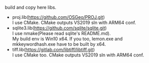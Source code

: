 build and copy here libs.
- proj.lib(https://github.com/OSGeo/PROJ.git)  
I use CMake. CMake outputs VS2019 sln with ARM64 conf. 
- sqlite3.lib(https://github.com/sqlite/sqlite.git)  
I use nmake(Please read sqlite's README.md).  
My build env is Win10 x64. If you too, lemon.exe and mkkeywordhash.exe have to be built by x64. 
- tiff.lib(https://gitlab.com/libtiff/libtiff.git)  
I use CMake too. CMake outputs VS2019 sln with ARM64 conf. 